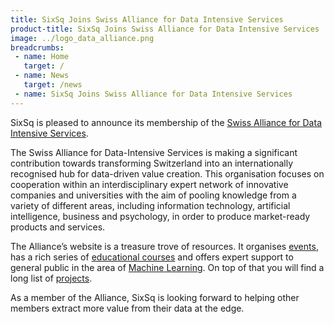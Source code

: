 ```yaml
---
title: SixSq Joins Swiss Alliance for Data Intensive Services
product-title: SixSq Joins Swiss Alliance for Data Intensive Services
image: ../logo_data_alliance.png
breadcrumbs:
 - name: Home
   target: /
 - name: News
   target: /news
 - name: SixSq Joins Swiss Alliance for Data Intensive Services
---
```


SixSq is pleased to announce its membership of the [Swiss Alliance for Data Intensive Services](https://data-innovation.org/).

The Swiss Alliance for Data-Intensive Services is making a significant contribution towards transforming Switzerland into an internationally recognised hub for data-driven value creation. This organisation focuses on cooperation within an interdisciplinary expert network of innovative companies and universities with the aim of pooling knowledge from a variety of different areas, including information technology, artificial intelligence, business and psychology, in order to produce market-ready products and services.

The Alliance’s website is a treasure trove of resources. It organises [events](https://data-service-alliance.ch/events/), has a rich series of [educational courses](https://data-service-alliance.ch/education/) and offers expert support to general public in the area of [Machine Learning](https://data-innovation.org/machine-learning-clinic/). On top of that you will find a long list of [projects](https://data-innovation.org/projects/).

As a member of the Alliance, SixSq is looking forward to helping other members extract more value from their data at the edge.


